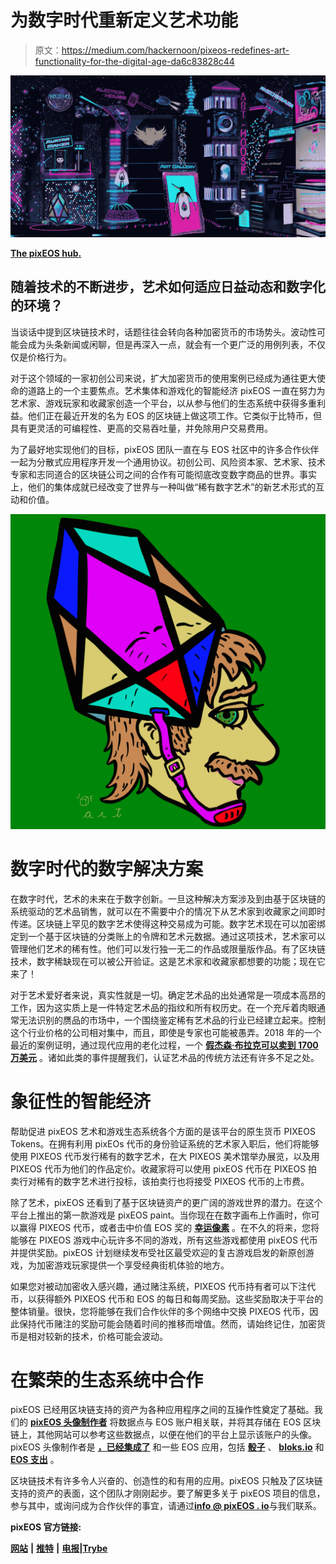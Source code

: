 # 为数字时代重新定义艺术功能

> 原文：<https://medium.com/hackernoon/pixeos-redefines-art-functionality-for-the-digital-age-da6c83828c44>

![](img/fe6d90f38f9f3dfc592b751f703d9b9b.png)

[**The pixEOS hub.**](http://hub.pixeos.one)

## 随着技术的不断进步，艺术如何适应日益动态和数字化的环境？

当谈话中提到区块链技术时，话题往往会转向各种加密货币的市场势头。波动性可能会成为头条新闻或闲聊，但是再深入一点，就会有一个更广泛的用例列表，不仅仅是价格行为。

对于这个领域的一家初创公司来说，扩大加密货币的使用案例已经成为通往更大使命的道路上的一个主要焦点。艺术集体和游戏化的智能经济 pixEOS 一直在努力为艺术家、游戏玩家和收藏家创造一个平台，以从参与他们的生态系统中获得多重利益。他们正在最近开发的名为 EOS 的区块链上做这项工作。它类似于比特币，但具有更灵活的可编程性、更高的交易吞吐量，并免除用户交易费用。

为了最好地实现他们的目标，pixEOS 团队一直在与 EOS 社区中的许多合作伙伴一起为分散式应用程序开发一个通用协议。初创公司、风险资本家、艺术家、技术专家和志同道合的区块链公司之间的合作有可能彻底改变数字商品的世界。事实上，他们的集体成就已经改变了世界与一种叫做“稀有数字艺术”的新艺术形式的互动和价值。

![](img/f87b4d2c467ebcc77b2a4fcc1cbc689e.png)

# **数字时代的数字解决方案**

在数字时代，艺术的未来在于数字创新。一旦这种解决方案涉及到由基于区块链的系统驱动的艺术品销售，就可以在不需要中介的情况下从艺术家到收藏家之间即时传递。区块链上罕见的数字艺术使得这种交易成为可能。数字艺术现在可以加密绑定到一个基于区块链的分类账上的令牌和艺术元数据。通过这项技术，艺术家可以管理他们艺术的稀有性。他们可以发行独一无二的作品或限量版作品。有了区块链技术，数字稀缺现在可以被公开验证。这是艺术家和收藏家都想要的功能；现在它来了！

对于艺术爱好者来说，真实性就是一切。确定艺术品的出处通常是一项成本高昂的工作，因为这实质上是一件特定艺术品的指纹和所有权历史。在一个充斥着肉眼通常无法识别的赝品的市场中，一个围绕鉴定稀有艺术品的行业已经建立起来。控制这个行业价格的公司相对集中，而且，即使是专家也可能被愚弄。2018 年的一个最近的案例证明，通过现代应用的老化过程，一个 [**假杰森·布拉克可以卖到 1700 万美元**](https://www.cnbc.com/2018/08/16/think-you-can-spot-a-fraud-this-80-million-art-scam-fooled-experts.html) 。诸如此类的事件提醒我们，认证艺术品的传统方法还有许多不足之处。

# **象征性的智能经济**

帮助促进 pixEOS 艺术和游戏生态系统各个方面的是该平台的原生货币 PIXEOS Tokens。在拥有利用 pixEOs 代币的身份验证系统的艺术家入职后，他们将能够使用 PIXEOS 代币发行稀有的数字艺术，在大 PIXEOS 美术馆举办展览，以及用 PIXEOS 代币为他们的作品定价。收藏家将可以使用 pixEOS 代币在 PIXEOS 拍卖行对稀有的数字艺术进行投标，该拍卖行也将接受 PIXEOS 代币的上市费。

除了艺术，pixEOS 还看到了基于区块链资产的更广阔的游戏世界的潜力。在这个平台上推出的第一款游戏是 pixEOS paint。当你现在在数字画布上作画时，你可以赢得 PIXEOS 代币，或者击中价值 EOS 奖的 [**幸运像素**](https://trybe.one/lucky-pixels-launches-today-you-could-win-eos/) 。在不久的将来，您将能够在 PIXEOS 游戏中心玩许多不同的游戏，所有这些游戏都使用 pixEOS 代币并提供奖励。pixEOS 计划继续发布受社区最受欢迎的复古游戏启发的新原创游戏，为加密游戏玩家提供一个享受经典街机体验的地方。

如果您对被动加密收入感兴趣，通过赌注系统，PIXEOS 代币持有者可以下注代币，以获得额外 PIXEOS 代币和 EOS 的每日和每周奖励。这些奖励取决于平台的整体销量。很快，您将能够在我们合作伙伴的多个网络中交换 PIXEOS 代币，因此保持代币赌注的奖励可能会随着时间的推移而增值。然而，请始终记住，加密货币是相对较新的技术，价格可能会波动。

# **在繁荣的生态系统中合作**

pixEOS 已经用区块链支持的资产为各种应用程序之间的互操作性奠定了基础。我们的 [**pixEOS 头像制作者**](https://avatar.pixeos.art) 将数据点与 EOS 账户相关联，并将其存储在 EOS 区块链上，其他网站可以参考这些数据点，以便在他们的平台上显示该账户的头像。pixEOS 头像制作者是 [**，已经集成了**](https://trybe.one/pixeos-avatar-maker-implemented-in-eos-dapps/ref/5220) 和一些 EOS 应用，包括 [**骰子**](http://dice.one) 、 [**bloks.io**](http://bloks.io) 和[**EOS 支出**](http://eospayout.com) 。

区块链技术有许多令人兴奋的、创造性的和有用的应用。pixEOS 只触及了区块链支持的资产的表面，这个团队才刚刚起步。要了解更多关于 pixEOS 项目的信息，参与其中，或询问成为合作伙伴的事宜，请通过[**info @ pixEOS . io**](http://info@pixeos.io)与我们联系。

**pixEOS 官方链接:**

[**网站**](http://pixeos.io) **|** [**推特**](https://twitter.com/eos_pix) **|** [**电报**](https://t.me/PIXEOS)**|**[**Trybe**](https://trybe.one/members/pixeos/wall/)
